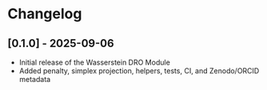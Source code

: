 # Changelog

## [0.1.0] - 2025-09-06
- Initial release of the Wasserstein DRO Module
- Added penalty, simplex projection, helpers, tests, CI, and Zenodo/ORCID metadata
